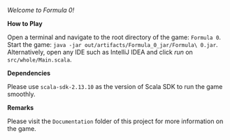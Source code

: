 _Welcome to Formula 0!_

**How to Play**

Open a terminal and navigate to the root directory of the game: `Formula 0`.  
Start the game: 
`java -jar out/artifacts/Formula_0_jar/Formula\ 0.jar`.
Alternatively, open any IDE such as IntelliJ IDEA and click *run* on `src/whole/Main.scala`.

**Dependencies**

Please use `scala-sdk-2.13.10` as the version of Scala SDK to run the game smoothly.

**Remarks**

Please visit the `Documentation` folder of this project for more information on the game.
